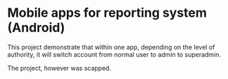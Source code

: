 # Mobile apps for reporting system (Android)

This project demonstrate that within one app, depending on the level of authority, it will switch account from normal user to admin to superadmin.

The project, however was scapped.
